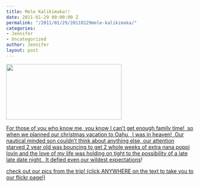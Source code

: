 ```yaml
---
title: Mele Kalikimaka!!
date: 2011-01-29 00:00:00 Z
permalink: "/2011/01/29/20110129mele-kalikimaka/"
categories:
- Jennifer
- Uncategorized
author: Jennifer
layout: post
---
```


[<img title="IMG_0547" height="150" alt="" width="310" class="alignnone size-thumbnail wp-image-964" src="/teamelam/assets/images/Mele-Kalikimaka/1296311085000-missing.jpg" />](http://www.flickr.com/photos/jenniferandJennifers_photos/sets/72157625807582537/)

[For those of you who know me, you know I can&#8217;t get enough family time!  so when we planned our christmas vacation to Oahu,  I was in heaven!  Our nautical minded son couldn&#8217;t think about anything else, our attention starved 2 year old was bouncing to get 2 whole weeks of extra nana poppi lovin and the love of my life was holding on tight to the possibility of a late late date night.  It defied even our wildest expectations](http://www.flickr.com/photos/jenniferandJennifers_photos/sets/72157625807582537/)!

[check out our pics from the trip! (click ANYWHERE on the text to take you to our flickr page!)](http://www.flickr.com/photos/jenniferandJennifers_photos/sets/72157625807582537/)
